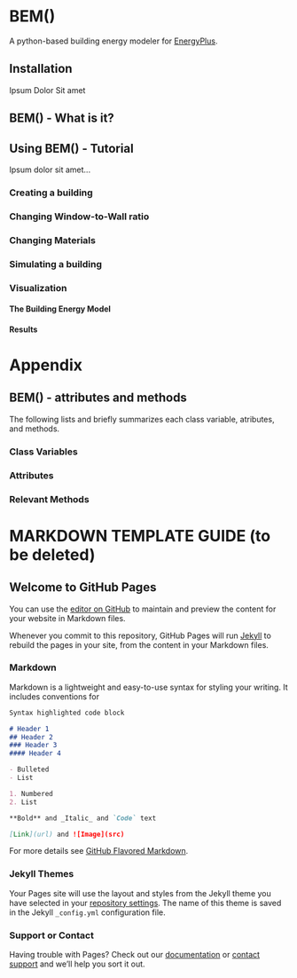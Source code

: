# BEM()
A python-based building energy modeler for [EnergyPlus](https://energyplus.net/).

## Installation
Ipsum Dolor Sit amet

## BEM() - What is it?

## Using BEM() - Tutorial
Ipsum dolor sit amet...

### Creating a building

### Changing Window-to-Wall ratio

### Changing Materials

### Simulating a building

### Visualization
#### The Building Energy Model
#### Results


# Appendix
## BEM() - attributes and methods
The following lists and briefly summarizes each class variable, atributes, and methods.

### Class Variables

### Attributes

### Relevant Methods



# MARKDOWN TEMPLATE GUIDE (to be deleted)
## Welcome to GitHub Pages

You can use the [editor on GitHub](https://github.com/luissds82/buildingenergymodeler.github.io/edit/master/README.md) to maintain and preview the content for your website in Markdown files.

Whenever you commit to this repository, GitHub Pages will run [Jekyll](https://jekyllrb.com/) to rebuild the pages in your site, from the content in your Markdown files.

### Markdown

Markdown is a lightweight and easy-to-use syntax for styling your writing. It includes conventions for

```markdown
Syntax highlighted code block

# Header 1
## Header 2
### Header 3
#### Header 4

- Bulleted
- List

1. Numbered
2. List

**Bold** and _Italic_ and `Code` text

[Link](url) and ![Image](src)
```

For more details see [GitHub Flavored Markdown](https://guides.github.com/features/mastering-markdown/).

### Jekyll Themes

Your Pages site will use the layout and styles from the Jekyll theme you have selected in your [repository settings](https://github.com/luissds82/buildingenergymodeler.github.io/settings). The name of this theme is saved in the Jekyll `_config.yml` configuration file.

### Support or Contact

Having trouble with Pages? Check out our [documentation](https://help.github.com/categories/github-pages-basics/) or [contact support](https://github.com/contact) and we’ll help you sort it out.
